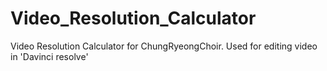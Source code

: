 # Video_Resolution_Calculator
Video Resolution Calculator for ChungRyeongChoir. Used for editing video in 'Davinci resolve'

